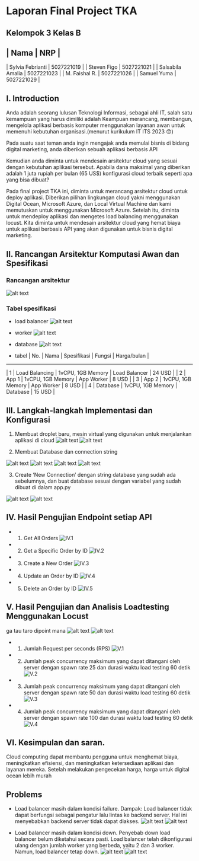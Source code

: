 # Laporan Final Project TKA

## Kelompok 3 Kelas B
| Nama             | NRP        |
--------------------------------- 
| Sylvia Febrianti | 5027221019 |
| Steven Figo      | 5027221021 |
| Salsabila Amalia | 5027221023 |
| M. Faishal R.    | 5027221026 |
| Samuel Yuma      | 5027221029 |


## I. Introduction
Anda adalah seorang lulusan Teknologi Informasi, sebagai ahli IT, salah satu kemampuan yang harus dimiliki adalah Keampuan merancang, membangun, mengelola aplikasi berbasis komputer menggunakan layanan awan untuk memenuhi kebutuhan organisasi.(menurut kurikulum IT ITS 2023 😙)

Pada suatu saat teman anda ingin mengajak anda memulai bisnis di bidang digital marketing, anda diberikan sebuah aplikasi berbasis API

Kemudian anda diminta untuk mendesain arsitektur cloud yang sesuai dengan kebutuhan aplikasi tersebut. Apabila dana maksimal yang diberikan adalah 1 juta rupiah per bulan (65 US$) konfigurasi cloud terbaik seperti apa yang bisa dibuat?

Pada final project TKA ini, diminta untuk merancang arsitektur cloud untuk deploy aplikasi. Diberikan pilihan lingkungan cloud yakni menggunakan Digital Ocean, Microsoft Azure, dan Local Virtual Machine dan kami memutuskan untuk menggunakan Microsoft Azure. Setelah itu, diminta untuk mendeploy aplikasi dan mengetes load balancing menggunakan locust. Kita diminta untuk mendesain arsitektur cloud yang hemat biaya untuk aplikasi berbasis API yang akan digunakan untuk bisnis digital marketing.



## II. Rancangan Arsitektur Komputasi Awan dan Spesifikasi
### Rancangan arsitektur
![alt text](img/II/arsitektur.jpg)


### Tabel spesifikasi
- load balancer
![alt text](img/II/load_balancer.jpg)

- worker
![alt text](img/II/worker.jpg)

- database
![alt text](img/II/database.jpg)

- tabel
| No. | Nama           | Spesifikasi       | Fungsi        | Harga/bulan |
--------------------------------------------------------------------------
|  1  | Load Balancing | 1vCPU, 1GB Memory | Load Balancer | 24 USD      |
|  2  | App 1          | 1vCPU, 1GB Memory | App Worker    | 8 USD       |
|  3  | App 2          | 1vCPU, 1GB Memory | App Worker    | 8 USD       |
|  4  | Database       | 1vCPU, 1GB Memory | Database      | 15 USD      |



## III. Langkah-langkah Implementasi dan Konfigurasi

1. Membuat droplet baru, mesin virtual yang digunakan untuk menjalankan aplikasi di cloud
![alt text](img/ss/1.jpg)
![alt text](img/ss/2.jpg)

3. Membuat Database dan connection string
 
![alt text](img/img/1.jpg)
![alt text](img/img/2.jpg)
![alt text](img/img/3.jpg)
![alt text](img/img/4.jpg)

3. Create ‘New Connection’ dengan string database yang sudah ada sebelumnya, dan buat database sesuai dengan variabel yang sudah dibuat di dalam app.py

![alt text](img/img/5.jpg)
![alt text](img/img/6.jpg)



## IV. Hasil Pengujian Endpoint setiap API
- 1. Get All Orders
![IV.1](img/IV/1.jpg)

- 2. Get a Specific Order by ID
![IV.2](img/IV/2.jpg)

- 3. Create a New Order
![IV.3](img/IV/4.jpg)

- 4. Update an Order by ID
![IV.4](img/IV/5.jpg)

- 5. Delete an Order by ID
![IV.5](img/IV/3.jpg)


## V. Hasil Pengujian dan Analisis Loadtesting Menggunakan Locust
ga tau taro dipoint mana
![alt text](img/V/1.jpg)
![alt text](img/V/2.jpg)

- 1. Jumlah Request per seconds (RPS)
![V.1](img/V./1.jpg)

- 2. Jumlah peak concurrency maksimum yang dapat ditangani oleh server dengan spawn rate 25 dan durasi waktu load testing 60 detik
![V.2](img/V./2.jpg)

- 3. Jumlah peak concurrency maksimum yang dapat ditangani oleh server dengan spawn rate 50 dan durasi waktu load testing 60 detik
![V.3](img/IV.3.png)

- 4. Jumlah peak concurrency maksimum yang dapat ditangani oleh server dengan spawn rate 100 dan durasi waktu load testing 60 detik
![V.4](img/IV.4.png)



## VI. Kesimpulan dan saran.
Cloud computing dapat membantu pengguna untuk menghemat biaya, meningkatkan efisiensi, dan meningkatkan ketersediaan aplikasi dan layanan mereka.
Setelah melakukan pengecekan harga, harga untuk digital ocean lebih murah



## Problems
- Load balancer masih dalam kondisi failure.
  Dampak: Load balancer tidak dapat berfungsi sebagai pengatur lalu lintas ke backend server. Hal ini menyebabkan backend server tidak dapat diakses.
![alt text](img/V/1.jpg)
![alt text](img/V/2.jpg)

- Load balancer masih dalam kondisi down.
Penyebab down load balancer belum diketahui secara pasti. Load balancer telah dikonfigurasi ulang dengan jumlah worker yang berbeda, yaitu 2 dan 3 worker. Namun, load balancer tetap down.
![alt text](img/img/12.jpg)
![alt text](img/img/9.jpg)
